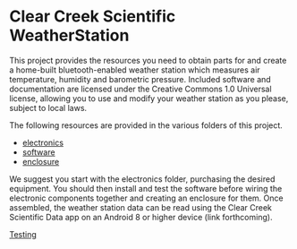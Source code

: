 # Clear Creek Scientific WeatherStation

This project provides the resources you need to obtain parts for and create a home-built bluetooth-enabled weather station which measures air temperature, humidity and barometric pressure. Included software and documentation are licensed under the Creative Commons 1.0 Universal license, allowing you to use and modify your weather station as you please, subject to local laws.

The following resources are provided in the various folders of this project.

* [electronics](https://github.com/ClearCreekSci/WeatherStation/tree/main/electronics)
* [software](https://github.com/ClearCreekSci/WeatherStation/tree/main/software)
* [enclosure](https://github.com/ClearCreekSci/WeatherStation/tree/main/enclosure)

We suggest you start with the electronics folder, purchasing the desired equipment. You should then install and test the software before wiring the electronic components together and creating an enclosure for them. Once assembled, the weather station data can be read using the Clear Creek Scientific Data app on an Android 8 or higher device (link forthcoming).

[Testing](https://github.com/ClearCreekSci/WikiBase/wiki)


